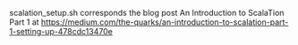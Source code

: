 scalation_setup.sh corresponds the blog post An Introduction to ScalaTion Part 1 at https://medium.com/the-quarks/an-introduction-to-scalation-part-1-setting-up-478cdc13470e
